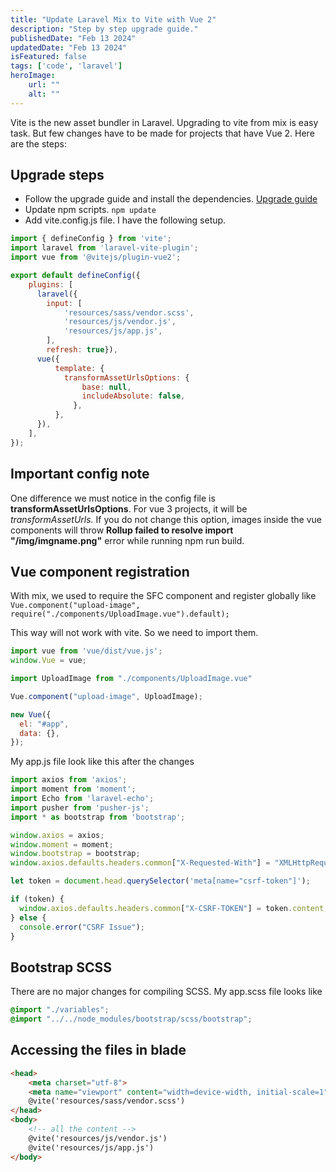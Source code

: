 ```yaml
---
title: "Update Laravel Mix to Vite with Vue 2"
description: "Step by step upgrade guide."
publishedDate: "Feb 13 2024"
updatedDate: "Feb 13 2024"
isFeatured: false
tags: ['code', 'laravel']
heroImage:
    url: ""
    alt: ""
---
```


Vite is the new asset bundler in Laravel. Upgrading to vite from mix is easy task. But few changes have to be made for projects that have Vue 2. Here are the steps:

## Upgrade steps

- Follow the upgrade guide and install the dependencies. [Upgrade guide](https://github.com/laravel/vite-plugin/blob/main/UPGRADE.md#migrating-from-laravel-mix-to-vite)
- Update npm scripts. ```npm update```
- Add vite.config.js file. I have the following setup.

```js
import { defineConfig } from 'vite';
import laravel from 'laravel-vite-plugin';
import vue from '@vitejs/plugin-vue2';

export default defineConfig({
    plugins: [
      laravel({
        input: [
            'resources/sass/vendor.scss',
            'resources/js/vendor.js',
            'resources/js/app.js',
        ],
        refresh: true}),
      vue({
          template: {
            transformAssetUrlsOptions: {
                base: null,
                includeAbsolute: false,
              },
          },
      }),
    ],
});
```

## Important config note

One difference we must notice in the config file is **transformAssetUrlsOptions**. For vue 3 projects, it will be *transformAssetUrls.* If you do not change this option, images inside the vue components will throw **Rollup failed to resolve import "/img/imgname.png"** error while running npm run build.

## Vue component registration

With mix, we used to require the SFC component and register globally like ```Vue.component("upload-image", require("./components/UploadImage.vue").default);```

This way will not work with vite. So we need to import them.

```js
import vue from 'vue/dist/vue.js';
window.Vue = vue;

import UploadImage from "./components/UploadImage.vue"

Vue.component("upload-image", UploadImage);

new Vue({
  el: "#app",
  data: {},
});
```

My app.js file look like this after the changes

```js
import axios from 'axios';
import moment from 'moment';
import Echo from 'laravel-echo';
import pusher from 'pusher-js';
import * as bootstrap from 'bootstrap';

window.axios = axios;
window.moment = moment;
window.bootstrap = bootstrap;
window.axios.defaults.headers.common["X-Requested-With"] = "XMLHttpRequest";

let token = document.head.querySelector('meta[name="csrf-token"]');

if (token) {
  window.axios.defaults.headers.common["X-CSRF-TOKEN"] = token.content;
} else {
  console.error("CSRF Issue");
}
```

## Bootstrap SCSS

There are no major changes for compiling SCSS. My app.scss file looks like

```scss
@import "./variables";
@import "../../node_modules/bootstrap/scss/bootstrap";
```

## Accessing the files in blade

```html
<head>
    <meta charset="utf-8">
    <meta name="viewport" content="width=device-width, initial-scale=1">
    @vite('resources/sass/vendor.scss')
</head>
<body>
    <!-- all the content -->
    @vite('resources/js/vendor.js')
    @vite('resources/js/app.js')
</body>
```
